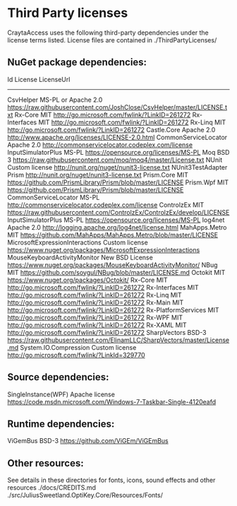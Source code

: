 # Third Party licenses
CraytaAccess uses the following third-party dependencies under the license terms listed.
License files are contained in ./ThirdPartyLicenses/

## NuGet package dependencies:

Id                              License                   LicenseUrl                                                              
--                              ----------                ----------                                                              
CsvHelper                       MS-PL or Apache 2.0       https://raw.githubusercontent.com/JoshClose/CsvHelper/master/LICENSE.txt
Rx-Core                         MIT                       http://go.microsoft.com/fwlink/?LinkID=261272
Rx-Interfaces                   MIT                       http://go.microsoft.com/fwlink/?LinkID=261272
Rx-Linq                         MIT                       http://go.microsoft.com/fwlink/?LinkID=261272
Castle.Core                     Apache 2.0                http://www.apache.org/licenses/LICENSE-2.0.html
CommonServiceLocator            Apache 2.0                http://commonservicelocator.codeplex.com/license
InputSimulatorPlus              MS-PL                     https://opensource.org/licenses/MS-PL
Moq                             BSD 3                     https://raw.githubusercontent.com/moq/moq4/master/License.txt
NUnit                           Custom license            http://nunit.org/nuget/nunit3-license.txt
NUnit3TestAdapter               Prism                     http://nunit.org/nuget/nunit3-license.txt
Prism.Core                      MIT                       https://github.com/PrismLibrary/Prism/blob/master/LICENSE
Prism.Wpf                       MIT                       https://github.com/PrismLibrary/Prism/blob/master/LICENSE
CommonServiceLocator            MS-PL                     http://commonservicelocator.codeplex.com/license
ControlzEx                      MIT                       https://raw.githubusercontent.com/ControlzEx/ControlzEx/develop/LICENSE
InputSimulatorPlus              MS-PL                     https://opensource.org/licenses/MS-PL
log4net                         Apache 2.0                http://logging.apache.org/log4net/license.html
MahApps.Metro                   MIT                       https://github.com/MahApps/MahApps.Metro/blob/master/LICENSE
MicrosoftExpressionInteractions Custom license            https://www.nuget.org/packages/MicrosoftExpressionInteractions
MouseKeyboardActivityMonitor    New BSD License           https://www.nuget.org/packages/MouseKeyboardActivityMonitor/
NBug                            MIT                       https://github.com/soygul/NBug/blob/master/LICENSE.md
Octokit                         MIT                       https://www.nuget.org/packages/Octokit/
Rx-Core                         MIT                       http://go.microsoft.com/fwlink/?LinkID=261272
Rx-Interfaces                   MIT                       http://go.microsoft.com/fwlink/?LinkID=261272
Rx-Linq                         MIT                       http://go.microsoft.com/fwlink/?LinkID=261272
Rx-Main                         MIT                       http://go.microsoft.com/fwlink/?LinkID=261272
Rx-PlatformServices             MIT                       http://go.microsoft.com/fwlink/?LinkID=261272
Rx-WPF                          MIT                       http://go.microsoft.com/fwlink/?LinkID=261272
Rx-XAML                         MIT                       http://go.microsoft.com/fwlink/?LinkID=261272
SharpVectors                    BSD-3                     https://raw.githubusercontent.com/ElinamLLC/SharpVectors/master/License.md
System.IO.Compression           Custom license            http://go.microsoft.com/fwlink/?LinkId=329770

## Source dependencies:
SingleInstance(WPF)             Apache license            https://code.msdn.microsoft.com/Windows-7-Taskbar-Single-4120eafd

## Runtime dependencies:
ViGemBus                        BSD-3                     https://github.com/ViGEm/ViGEmBus

## Other resources:
See details in these directories for fonts, icons, sound effects and other resources
./docs/CREDITS.md
./src/JuliusSweetland.OptiKey.Core/Resources/Fonts/


